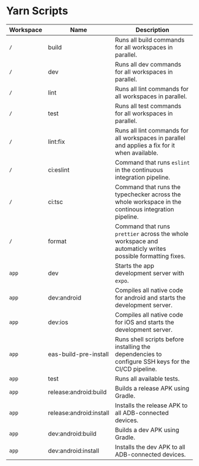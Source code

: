 # Yarn Scripts
| Workspace | Name                    | Description                                                                                               |
| --------- | ----------------------- | --------------------------------------------------------------------------------------------------------- |
| `/`       | build                   | Runs all build commands for all workspaces in parallel.                                                   |
| `/`       | dev                     | Runs all dev commands for all workspaces in parallel.                                                     |
| `/`       | lint                    | Runs all lint commands for all workspaces in parallel.                                                    |
| `/`       | test                    | Runs all test commands for all workspaces in parallel.                                                    |
| `/`       | lint:fix                | Runs all lint commands for all workspaces in parallel and applies a fix for it when available.            |
| `/`       | ci:eslint               | Command that runs `eslint` in the continuous integration pipeline.                                        |
| `/`       | ci:tsc                  | Command that runs the typechecker across the whole workspace in the continous integration pipeline.       |
| `/`       | format                  | Command that runs `prettier` across the whole workspace and automaticly writes possible formatting fixes. |
| `app`     | dev                     | Starts the app development server with `expo`.                                                            |
| `app`     | dev:android             | Compiles all native code for android and starts the development server.                                   |
| `app`     | dev:ios                 | Compiles all native code for iOS and starts the development server.                                       |
| `app`     | eas-build-pre-install   | Runs shell scripts before installing the dependencies to configure SSH keys for the CI/CD pipeline.       |
| `app`     | test                    | Runs all available tests.                                                                                 |
| `app`     | release:android:build   | Builds a release APK using Gradle.                                                                        |
| `app`     | release:android:install | Installs the release APK to all ADB-connected devices.                                                    |
| `app`     | dev:android:build       | Builds a dev APK using Gradle.                                                                            |
| `app`     | dev:android:install     | Installs the dev APK to all ADB-connected devices.                                                        |